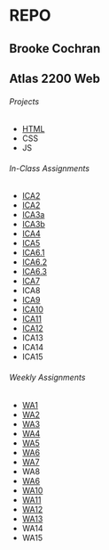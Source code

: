 # REPO
## Brooke Cochran
## Atlas 2200 Web
###### Projects
- <a href="html-midterm/page1.html">HTML</a>
- CSS
- JS
###### In-Class Assignments
- <a href="ICA/ICA1.pdf">ICA2</a>
- <a href="ICA/ICA2.pdf">ICA2</a>
- <a href="ICA/ica3a.html">ICA3a</a>
- <a href="ICA/ica3b.html">ICA3b</a>
- <a href="ICA/ICA4.html">ICA4</a>
- <a href="ICA/ica5.html">ICA5</a>
- <a href="ICA/ica6-part1.html">ICA6.1</a>
- <a href="ICA/ica6-part2.html">ICA6.2</a>
- <a href="ICA/ica6-part3.html">ICA6.3</a>
- <a href="ICA/ica7.html">ICA7</a>
- ICA8
- <a href="ICA/ica9.html">ICA9</a>
- <a href="ICA/ica10.html">ICA10</a>
- <a href="ICA/ica11.html">ICA11</a>
- <a href="ICA/ica12.html">ICA12</a>
- ICA13
- ICA14
- ICA15
###### Weekly Assignments
- <a href="WA/wa1.html">WA1</a>
- <a href="WA/wa2.html">WA2</a>
- <a href="WA/wa3.html">WA3</a>
- <a href="WA/wa4.html">WA4</a>
- <a href="WA/wa5.html">WA5</a>
- <a href="index.html">WA6</a>
- <a href="WA/wa7.html">WA7</a>
- WA8
- <a href="WA/wa9.html">WA6</a>
- <a href="WA/WA10/wa10.html">WA10</a>
- <a href="WA/w11.html">WA11</a>
- <a href="WA/wa12.html">WA12</a>
- <a href="WA/wa13.html">WA13</a>
- WA14
- WA15